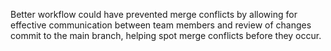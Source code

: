 Better workflow could have prevented merge conflicts by allowing 
for effective communication between team members and review of 
changes commit to the main branch, helping spot merge conflicts 
before they occur.